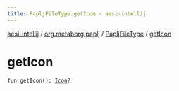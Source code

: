 ```yaml
---
title: PapljFileType.getIcon - aesi-intellij
---
```


[aesi-intellij](../../index.html) / [org.metaborg.paplj](../index.html) / [PapljFileType](index.html) / [getIcon](.)

# getIcon

`fun getIcon(): `[`Icon`](http://docs.oracle.com/javase/6/docs/api/javax/swing/Icon.html)`?`